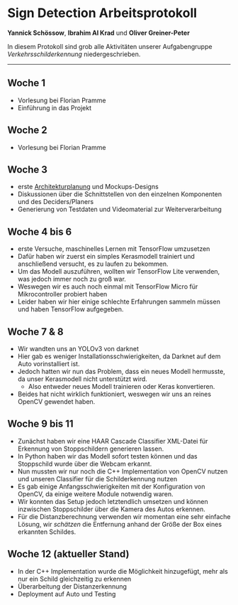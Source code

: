 
# Sign Detection Arbeitsprotokoll

**Yannick Schössow**, **Ibrahim Al Krad** und **Oliver Greiner-Peter**

In diesem Protokoll sind grob alle Aktivitäten unserer Aufgabengruppe *Verkehrsschilderkennung* niedergeschrieben. 

-------------------

## Woche 1
- Vorlesung bei Florian Pramme
- Einführung in das Projekt

## Woche 2 
- Vorlesung bei Florian Pramme

## Woche 3
- erste [Architekturplanung](https://gitlab.cup.ostfalia.de/ostfaliacup/af24/gruppe2/-/blob/master/docs/Architekturplanung.pdf?ref_type=heads) und Mockups-Designs
- Diskussionen über die Schnittstellen von den einzelnen Komponenten und des Deciders/Planers
- Generierung von Testdaten und Videomaterial zur Weiterverarbeitung

## Woche 4 bis 6
- erste Versuche, maschinelles Lernen mit TensorFlow umzusetzen
- Dafür haben wir zuerst ein simples Kerasmodell trainiert und anschließend versucht, es zu laufen zu bekommen.
- Um das Modell auszuführen, wollten wir TensorFlow Lite verwenden, was jedoch immer noch zu groß war.
- Weswegen wir es auch noch einmal mit TensorFlow Micro für Mikrocontroller probiert haben
- Leider haben wir hier einige schlechte Erfahrungen sammeln müssen und haben TensorFlow aufgegeben.

##  Woche 7 & 8
- Wir wandten uns an YOLOv3 von darknet 
- Hier gab es weniger Installationsschwierigkeiten, da Darknet auf dem Auto vorinstalliert ist.
- Jedoch hatten wir nun das Problem, dass ein neues Modell hermusste, da unser Kerasmodell nicht unterstützt wird.
    - Also entweder neues Modell trainieren oder Keras konvertieren.
- Beides hat nicht wirklich funktioniert, weswegen wir uns an reines OpenCV gewendet haben.

## Woche 9 bis 11
- Zunächst haben wir eine HAAR Cascade Classifier XML-Datei für Erkennung von Stoppschildern generieren lassen.
- In Python haben wir das Modell sofort testen können und das Stoppschild wurde über die Webcam erkannt.
- Nun mussten wir nur noch die C++ Implementation von OpenCV nutzen und unseren Classifier für die Schilderkennung nutzen
- Es gab einige Anfangsschwierigkeiten mit der Konfiguration von OpenCV, da einige weitere Module notwendig waren.
- Wir konnten das Setup jedoch letztendlich umsetzen und können inzwischen Stoppschilder über die Kamera des Autos erkennen.
- Für die Distanzberechnung verwenden wir momentan eine sehr einfache Lösung, wir *schätzen* die Entfernung anhand der Größe der Box eines erkannten Schildes. 

## Woche 12 (aktueller Stand)
- In der C++ Implementation wurde die Möglichkeit hinzugefügt, mehr als nur ein Schild gleichzeitig zu erkennen
- Überarbeitung der Distanzerkennung
- Deployment auf Auto und Testing
